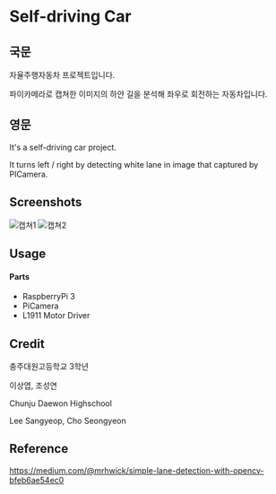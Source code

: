 # Self-driving Car

## 국문
자율주행자동차 프로젝트입니다.

파이카메라로 캡쳐한 이미지의 하얀 길을 분석해 좌우로 회전하는 자동차입니다.

## 영문
It's a self-driving car project.

It turns left / right by detecting white lane in image that captured by PICamera.

## Screenshots
![캡쳐1](https://raw.githubusercontent.com/cstria0106/Self-driving-Car/master/img/captures/1.png)
![캡쳐2](https://raw.githubusercontent.com/cstria0106/Self-driving-Car/master/img/captures/2.png)

## Usage
#### Parts
* RaspberryPi 3
* PiCamera
* L1911 Motor Driver


## Credit
충주대원고등학교 3학년

이상엽, 조성연

Chunju Daewon Highschool

Lee Sangyeop, Cho Seongyeon

## Reference
https://medium.com/@mrhwick/simple-lane-detection-with-opencv-bfeb6ae54ec0
